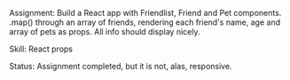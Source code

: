 Assignment: Build a React app with Friendlist, Friend and Pet components.
.map() through an array of friends, rendering each friend's name, age and array
of pets as props. All info should display nicely.

Skill: React props

Status: Assignment completed, but it is not, alas, responsive.